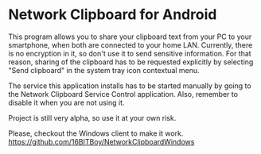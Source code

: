 Network Clipboard for Android
=============================
This program allows you to share your clipboard text from your PC to your smartphone, 
when both are connected to your home LAN. Currently, there is no encryption in it, 
so don't use it to send sensitive information. For that reason, sharing of the
clipboard has to be requested explicitly by selecting "Send clipboard" in the system
tray icon contextual menu.

The service this application installs has to be started manually by going to the 
Network Clipboard Service Control application. Also, remember to disable it when you
are not using it.

Project is still very alpha, so use it at your own risk.

Please, checkout the Windows client to make it work.
https://github.com/16BITBoy/NetworkClipboardWindows

